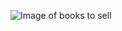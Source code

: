 ![Image of books to sell](https://github.com/Jcspoza/jcsp-md/blob/add-images-links/libros_vender_1.jpg)
